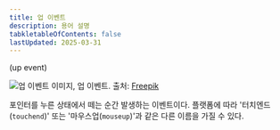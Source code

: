 ```yaml
---
title: 업 이벤트
description: 용어 설명
tabkletableOfContents: false
lastUpdated: 2025-03-31
---
```


(up event)

![업 이벤트](/images/image201.png)
이미지, 업 이벤트. 출처: [Freepik](https://www.freepik.com/free-vector/different-phone-hand-gestures-set_9649376.htm)

포인터를 누른 상태에서 떼는 순간 발생하는 이벤트이다. 플랫폼에 따라 '터치엔드(`touchend`)' 또는 '마우스업(`mouseup`)'과 같은 다른 이름을 가질 수 있다.